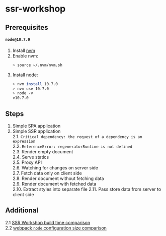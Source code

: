 # ssr-workshop

## Prerequisites

#### `node@10.7.0`

1. Install [nvm](https://github.com/creationix/nvm#install-script)
2. Enable nvm:
    ```bash
    > source ~/.nvm/nvm.sh
    ```
3. Install node:
    ```bash
    > nvm install 10.7.0
    > nvm use 10.7.0
    > node -v
    v10.7.0
    ```

## Steps

1. Simple SPA application   
2. Simple SSR application  
2.1. `Critical dependency: the request of a dependency is an expression`  
2.2. `ReferenceError: regeneratorRuntime is not defined`  
2.3. Render empty document  
2.4. Serve statics  
2.5. Proxy API  
2.6. Watching for changes on server side  
2.7. Fetch data only on client side  
2.8. Render document without fetching data  
2.9. Render document with fetched data  
2.10. Extract styles into separate file
2.11. Pass store data from server to client side

## Additional
2.1 [SSR Workshop build time comparison](https://gist.github.com/jakwuh/6638344023ea17a1863a899dacdf686c)  
2.2 [webpack `node` configuration size comparison](https://gist.github.com/jakwuh/cb157f8dd5739006737e897e28b29707) 
